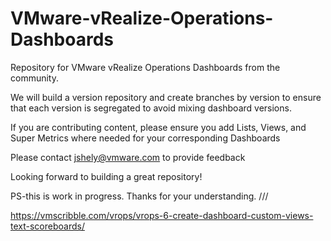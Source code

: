 # VMware-vRealize-Operations-Dashboards
Repository for VMware vRealize Operations Dashboards from the community.  

We will build a version repository and create branches by version to ensure that each version is segregated to avoid mixing dashboard versions.  

If you are contributing content, please ensure you add Lists, Views, and Super Metrics where needed for your corresponding Dashboards

Please contact jshely@vmware.com to provide feedback

Looking forward to building a great repository!

PS-this is work in progress.  Thanks for your understanding.
///

https://vmscribble.com/vrops/vrops-6-create-dashboard-custom-views-text-scoreboards/
